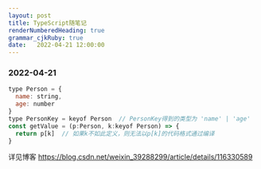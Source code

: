 ```yaml
---
layout: post
title: TypeScript随笔记
renderNumberedHeading: true
grammar_cjkRuby: true
date:   2022-04-21 12:00:00
---
```


<h3>2022-04-21</h3>

``` javascript
type Person = {
  name: string,
  age: number
}
type PersonKey = keyof Person  // PersonKey得到的类型为 'name' | 'age'
const getValue = (p:Person, k:keyof Person) => {
  return p[k]  // 如果k不如此定义，则无法以p[k]的代码格式通过编译
}
```
详见博客 https://blog.csdn.net/weixin_39288299/article/details/116330589